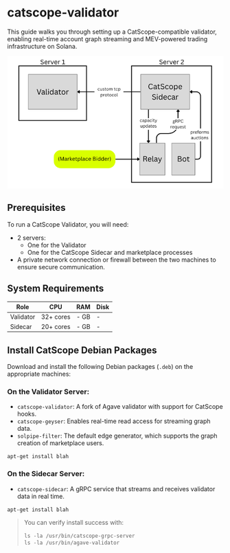 # catscope-validator

This guide walks you through setting up a CatScope-compatible validator, enabling real-time account graph streaming and MEV-powered trading infrastructure on Solana.

![Validator Network Diagram](network-1.png)

## Prerequisites

To run a CatScope Validator, you will need:
* 2 servers:
    * One for the Validator
    * One for the CatScope Sidecar and marketplace processes 
* A private network connection or firewall between the two machines to ensure secure communication.

## System Requirements

| Role      | CPU         | RAM        | Disk     |
|-----------|-------------|------------|----------|
| Validator | 32+ cores | - GB | - |
| Sidecar   | 20+ cores   | - GB     | - |

## Install CatScope Debian Packages

Download and install the following Debian packages (`.deb`) on the appropriate machines:

### On the **Validator Server**:
- `catscope-validator`: A fork of Agave validator with support for CatScope hooks.
- `catscope-geyser`: Enables real-time read access for streaming graph data.
- `solpipe-filter`: The default edge generator, which supports the graph creation of marketplace users. 

```cli
apt-get install blah
```
### On the **Sidecar Server**:
- `catscope-sidecar`: A gRPC service that streams and receives validator data in real time.

```cli
apt-get install blah
```
> You can verify install success with:
> ```cli
> ls -la /usr/bin/catscope-grpc-server
> ls -la /usr/bin/agave-validator
> ```